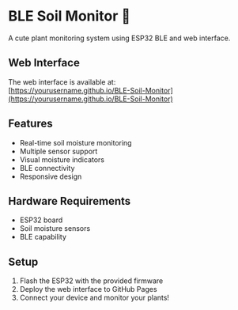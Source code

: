# BLE Soil Monitor 🌱

A cute plant monitoring system using ESP32 BLE and web interface.

## Web Interface

The web interface is available at:  
[https://yourusername.github.io/BLE-Soil-Monitor](https://yourusername.github.io/BLE-Soil-Monitor)

## Features

- Real-time soil moisture monitoring
- Multiple sensor support
- Visual moisture indicators
- BLE connectivity
- Responsive design

## Hardware Requirements

- ESP32 board
- Soil moisture sensors
- BLE capability

## Setup

1. Flash the ESP32 with the provided firmware
2. Deploy the web interface to GitHub Pages
3. Connect your device and monitor your plants!
